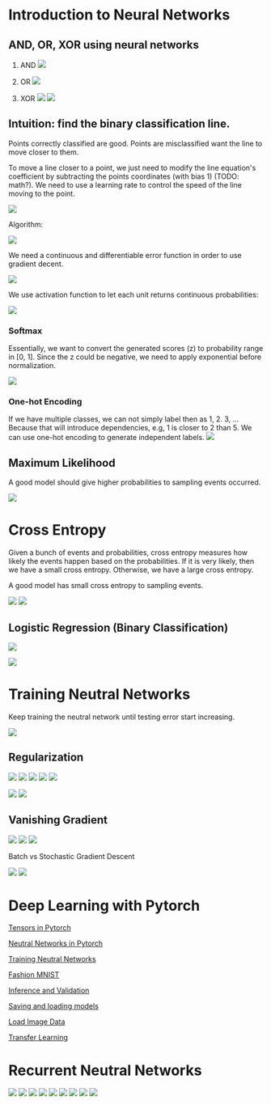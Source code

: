 # Introduction to Neural Networks
## **AND, OR, XOR** using neural networks

1. AND
![](2020-03-22-22-26-21.png)

2. OR
![](2020-03-22-22-27-54.png)

3. XOR
![](2020-03-22-22-28-41.png)
![](2020-03-22-22-30-35.png)

## Intuition: find the binary classification line.

Points correctly classified are good. Points are misclassified want the line to move closer to them. 

To move a line closer to a point, we just need to modify the line equation's coefficient by subtracting the points coordinates (with bias 1) (TODO: math?). We need to use a learning rate to control the speed of the line moving to the point.

![](2020-03-22-22-42-46.png)

Algorithm:

![](2020-03-22-23-34-34.png)

We need a continuous and differentiable error function in order to use gradient decent.

![](2020-03-23-09-41-29.png)

We use activation function to let each unit returns continuous probabilities:

![](2020-03-23-10-03-10.png)

### Softmax
Essentially, we want to convert the generated scores (z) to probability range in [0, 1]. Since the z could be negative, we need to apply exponential before normalization.

![](2020-03-23-10-13-50.png)

### One-hot Encoding
If we have multiple classes, we can not simply label then as 1, 2. 3, ... Because that will introduce dependencies, e.g, 1 is closer to 2 than 5. We can use one-hot encoding to generate independent labels.
![](2020-03-23-15-30-16.png)

## Maximum Likelihood
A good model should give higher probabilities to sampling events occurred. 

![](2020-03-23-16-33-41.png)

# Cross Entropy
Given a bunch of events and probabilities, cross entropy measures how likely the events happen based on the probabilities. If it is very likely, then we have a small cross entropy. Otherwise, we have a large cross entropy.

A good model has small cross entropy to sampling events.

![](2020-03-23-16-38-24.png)
![](2020-03-23-16-48-13.png)

## Logistic Regression (Binary Classification)
![](2020-03-23-16-56-18.png)

![](2020-03-23-17-10-56.png)

# Training Neutral Networks
Keep training the neutral network until testing error start increasing. 

![](2020-03-23-21-35-16.png)

## Regularization
![](2020-03-23-21-38-43.png)
![](2020-03-23-21-39-05.png)
![](2020-03-23-21-39-24.png)
![](2020-03-23-21-40-29.png)
![](2020-03-23-21-41-47.png)

![](2020-03-23-21-43-27.png)
![](2020-03-23-21-44-24.png)

## Vanishing Gradient
![](2020-03-23-21-45-14.png)
![](2020-03-23-21-45-52.png)
![](2020-03-23-21-46-09.png)

Batch vs Stochastic Gradient Descent

![](2020-03-23-21-49-23.png)
![](2020-03-23-21-50-43.png)

# Deep Learning with Pytorch
[Tensors in Pytorch](../../Quiz/m6/1.Tensors-in-PyTorch.pdf)

[Neutral Networks in Pytorch](../../Quiz/m6/2.Neural-Networks-in-PyTorch.pdf)

[Training Neutral Networks](../../Quiz/m6/3.Train-NN.pdf)

[Fashion MNIST](../../Quiz/m6/4.Fashion-MNIST.pdf)

[Inference and Validation](../../Quiz/m6/5-Inference-and-validation.pdf)

[Saving and loading models](../../Quiz/m6/6.Saving-and-loading-modules.pdf)

[Load Image Data](../../Quiz/m6/7.Load-image-data.pdf)

[Transfer Learning](../../Quiz/m6/8.Transfer-learning.pdf)

# Recurrent Neutral Networks
![](2020-03-25-12-09-01.png)
![](2020-03-25-12-15-22.png)
![](2020-03-25-12-12-39.png)
![](2020-03-25-12-20-07.png)
![](2020-03-25-12-21-17.png)
![](2020-03-25-12-22-30.png)
![](2020-03-25-12-31-07.png)
![](2020-03-25-13-23-21.png)
![](2020-03-25-13-23-51.png)